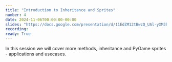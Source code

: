 ```yaml
---
title: "Introduction to Inheritance and Sprites"
number: 4
date: 2024-11-06T00:00:00-00:00
slides: "https://docs.google.com/presentation/d/11EdZM12tBwzQ_UAl-yXM3h4LW7PPM674xczxVCOQNjo/edit?usp=share_link"
recording:
ready: True
---
```


In this session we will cover more methods, inheritance and PyGame sprites - applications and usecases.
